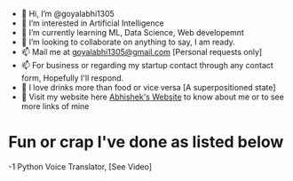 - 👋 Hi, I’m @goyalabhi1305
- 👀 I’m interested in Artificial Intelligence
- 🌱 I’m currently learning ML, Data Science, Web developemnt
- 💞️ I’m looking to collaborate on anything to say, I am ready.
- 📫 Mail me at goyalabhi1305@gmail.com [Personal requests only]
- 📫 For business or regarding my startup contact through any contact form, Hopefully I'll respond.
- 🥤 I love drinks more than food or vice versa [A superpositioned state]
- 🔗 Visit my website here [Abhishek's Website](https://abhishekgoyal.ga/) to know about me or to see more links of mine


# Fun or crap I've done as listed below

-1 Python Voice Translator, [See Video]


<!---
goyalabhi1305/goyalabhi1305 is a ✨ special ✨ repository because its `README.md` (this file) appears on your GitHub profile.
You can click the Preview link to take a look at your changes.
--->
